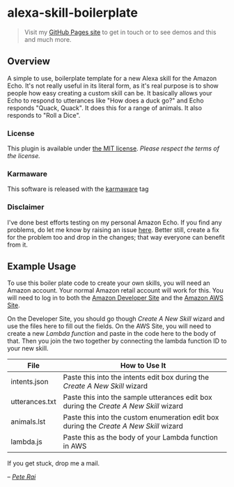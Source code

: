 # alexa-skill-boilerplate

> Visit my [GitHub Pages site](https://pete-rai.github.io/) to get in touch or to
see demos and this and much more.

## Overview

A simple to use, boilerplate template for a new Alexa skill for the Amazon Echo. It's
not really useful in its literal form, as it's real purpose is to show people how easy
creating a custom skill can be. It basically allows your Echo to respond to utterances
like "How does a duck go?" and Echo responds "Quack, Quack". It does this for a
range of animals. It also responds to "Roll a Dice".

### License

This plugin is available under [the MIT license](https://github.com/pete-rai/jquery-slidein/blob/master/LICENSE). _Please respect the terms of the license._

### Karmaware

This software is released with the [karmaware](https://pete-rai.github.io/karmaware) tag

### Disclaimer

I've done best efforts testing on my personal Amazon Echo. If you find any problems,
do let me know by raising an issue [here](https://github.com/pete-rai/alexa-skill-boilerplate/issues). Better still, create a fix for the problem too and drop
in the changes; that way everyone can benefit from it.

## Example Usage

To use this boiler plate code to create your own skills, you will need an Amazon account.
Your normal Amazon retail account will work for this. You will need to log in to both
the [Amazon Developer Site](https://developer.amazon.com/) and the [Amazon AWS Site](https://aws.amazon.com/).

On the Developer Site, you should go though _Create A New Skill_ wizard and use the files
here to fill out the fields. On the AWS Site, you will need to create a new _Lambda function_
and paste in the code here to the body of that. Then you join the two together by connecting
the lambda function ID to your new skill.

| File | How to Use It |
| --- | --- |
| intents.json | Paste this into the intents edit box during the _Create A New Skill_ wizard  |
| utterances.txt | Paste this into the sample utterances edit box during the _Create A New Skill_ wizard |
| animals.lst | Paste this into the custom enumeration edit box during the _Create A New Skill_ wizard |
| lambda.js | Paste this as the body of your Lambda function in AWS |

If you get stuck, drop me a mail.

_– [Pete Rai](https://pete-rai.github.io/)_
